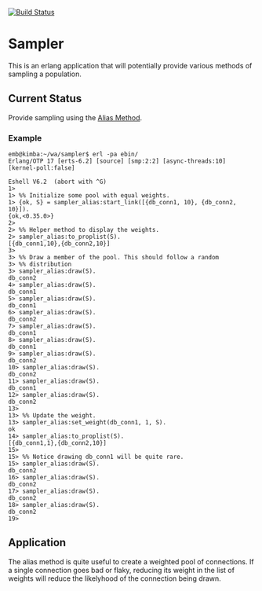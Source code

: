 [![Build Status](https://travis-ci.org/emb/sampler.svg)](https://travis-ci.org/emb/sampler)

# Sampler

This is an erlang application that will potentially provide various
methods of sampling a population.

## Current Status

Provide sampling using the
[Alias Method](http://en.wikipedia.org/wiki/Alias_method).

### Example

```
emb@kimba:~/wa/sampler$ erl -pa ebin/
Erlang/OTP 17 [erts-6.2] [source] [smp:2:2] [async-threads:10] [kernel-poll:false] 

Eshell V6.2  (abort with ^G)
1> 
1> %% Initialize some pool with equal weights.
1> {ok, S} = sampler_alias:start_link([{db_conn1, 10}, {db_conn2, 10}]).
{ok,<0.35.0>}
2>
2> %% Helper method to display the weights.
2> sampler_alias:to_proplist(S).
[{db_conn1,10},{db_conn2,10}]
3>
3> %% Draw a member of the pool. This should follow a random
3> %% distribution
3> sampler_alias:draw(S).
db_conn2
4> sampler_alias:draw(S).
db_conn1
5> sampler_alias:draw(S).
db_conn1
6> sampler_alias:draw(S).
db_conn2
7> sampler_alias:draw(S).
db_conn1
8> sampler_alias:draw(S).
db_conn1
9> sampler_alias:draw(S).
db_conn2
10> sampler_alias:draw(S).
db_conn2
11> sampler_alias:draw(S).
db_conn1
12> sampler_alias:draw(S).
db_conn2
13>
13> %% Update the weight.
13> sampler_alias:set_weight(db_conn1, 1, S).
ok
14> sampler_alias:to_proplist(S).            
[{db_conn1,1},{db_conn2,10}]
15>
15> %% Notice drawing db_conn1 will be quite rare.
15> sampler_alias:draw(S).                   
db_conn2
16> sampler_alias:draw(S).
db_conn2
17> sampler_alias:draw(S).
db_conn2
18> sampler_alias:draw(S).
db_conn2
19> 
```

## Application

The alias method is quite useful to create a weighted pool of
connections. If a single connection goes bad or flaky, reducing its
weight in the list of weights will reduce the likelyhood of the
connection being drawn.
